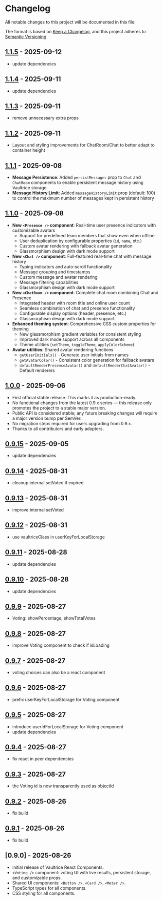 # Changelog

All notable changes to this project will be documented in this file.

The format is based on [Keep a Changelog](https://keepachangelog.com/en/1.0.0/),
and this project adheres to [Semantic Versioning](https://semver.org/spec/v2.0.0.html).

## [1.1.5](https://github.com/vaultrice/react-components/compare/v1.1.4...v1.1.5) - 2025-09-12

- update dependencies

## [1.1.4](https://github.com/vaultrice/react-components/compare/v1.1.3...v1.1.4) - 2025-09-11

- update dependencies

## [1.1.3](https://github.com/vaultrice/react-components/compare/v1.1.2...v1.1.3) - 2025-09-11

- remove unnecessary extra props

## [1.1.2](https://github.com/vaultrice/react-components/compare/v1.1.1...v1.1.2) - 2025-09-11

- Layout and styling improvements for ChatRoom/Chat to better adapt to container height

## [1.1.1](https://github.com/vaultrice/react-components/compare/v1.1.0...v1.1.1) - 2025-09-08

- **Message Persistence**: Added `persistMessages` prop to `Chat` and `ChatRoom` components to enable persistent message history using Vaultrice storage
- **Message History Limit**: Added `messageHistoryLimit` prop (default: 100) to control the maximum number of messages kept in persistent history

## [1.1.0](https://github.com/vaultrice/react-components/compare/v1.0.0...v1.1.0) - 2025-09-08

- **New `<Presence />` component**: Real-time user presence indicators with customizable avatars
  - Support for predefined team members that show even when offline
  - User deduplication by configurable properties (`id`, `name`, etc.)
  - Custom avatar rendering with fallback avatar generation
  - Glassmorphism design with dark mode support
- **New `<Chat />` component**: Full-featured real-time chat with message history
  - Typing indicators and auto-scroll functionality
  - Message grouping and timestamps
  - Custom message and avatar rendering
  - Message filtering capabilities
  - Glassmorphism design with dark mode support
- **New `<ChatRoom />` component**: Complete chat room combining Chat and Presence
  - Integrated header with room title and online user count
  - Seamless combination of chat and presence functionality
  - Configurable display options (header, presence, etc.)
  - Glassmorphism design with dark mode support
- **Enhanced theming system**: Comprehensive CSS custom properties for theming
  - New glassmorphism gradient variables for consistent styling
  - Improved dark mode support across all components
  - Theme utilities (`setTheme`, `toggleTheme`, `applyColorScheme`)
- **Avatar utilities**: Shared avatar rendering functions
  - `getUserInitials()` - Generate user initials from names
  - `getAvatarColor()` - Consistent color generation for fallback avatars
  - `defaultRenderPresenceAvatar()` and `defaultRenderChatAvatar()` - Default renderers

## [1.0.0](https://github.com/vaultrice/react-components/compare/v0.9.15...v1.0.0) - 2025-09-06

- First official stable release. This marks it as production-ready.
- No functional changes from the latest 0.9.x series — this release only promotes the project to a stable major version.
- Public API is considered stable; any future breaking changes will require a major version bump per SemVer.
- No migration steps required for users upgrading from 0.9.x.
- Thanks to all contributors and early adopters.

## [0.9.15](https://github.com/vaultrice/react-components/compare/v0.9.14...v0.9.15) - 2025-09-05

- update dependencies

## [0.9.14](https://github.com/vaultrice/react-components/compare/v0.9.13...v0.9.14) - 2025-08-31

- cleanup internal setVoted if expired

## [0.9.13](https://github.com/vaultrice/react-components/compare/v0.9.12...v0.9.13) - 2025-08-31

- improve internal setVoted

## [0.9.12](https://github.com/vaultrice/react-components/compare/v0.9.11...v0.9.12) - 2025-08-31

- use vaultriceClass in userKeyForLocalStorage

## [0.9.11](https://github.com/vaultrice/react-components/compare/v0.9.10...v0.9.11) - 2025-08-28

- update dependencies

## [0.9.10](https://github.com/vaultrice/react-components/compare/v0.9.9...v0.9.10) - 2025-08-28

- update dependencies

## [0.9.9](https://github.com/vaultrice/react-components/compare/v0.9.8...v0.9.9) - 2025-08-27

- Voting: showPercentage, showTotalVotes

## [0.9.8](https://github.com/vaultrice/react-components/compare/v0.9.7...v0.9.8) - 2025-08-27

- improve Voting component to check if isLoading

## [0.9.7](https://github.com/vaultrice/react-components/compare/v0.9.6...v0.9.7) - 2025-08-27

- voting choices can also be a react component

## [0.9.6](https://github.com/vaultrice/react-components/compare/v0.9.5...v0.9.6) - 2025-08-27

- prefix userKeyForLocalStorage for Voting component

## [0.9.5](https://github.com/vaultrice/react-components/compare/v0.9.4...v0.9.5) - 2025-08-27

- introduce userIdForLocalStorage for Voting component
- update dependencies

## [0.9.4](https://github.com/vaultrice/react-components/compare/v0.9.3...v0.9.4) - 2025-08-27

- fix react in peer dependencies

## [0.9.3](https://github.com/vaultrice/react-components/compare/v0.9.2...v0.9.3) - 2025-08-27

- the Voting id is now transparently used as objectId

## [0.9.2](https://github.com/vaultrice/react-components/compare/v0.9.1...v0.9.2) - 2025-08-26

- fix build

## [0.9.1](https://github.com/vaultrice/react-components/compare/v0.9.0...v0.9.1) - 2025-08-26

- fix build

## [0.9.0] - 2025-08-26

- Initial release of Vaultrice React Components.
- `<Voting />` component: voting UI with live results, persistent storage, and customizable props.
- Shared UI components: `<Button />`, `<Card />`, `<Meter />`.
- TypeScript types for all components.
- CSS styling for all components.
